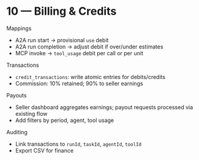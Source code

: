 # 10 — Billing & Credits

Mappings
- A2A run start → provisional `use` debit
- A2A run completion → adjust debit if over/under estimates
- MCP invoke → `tool_usage` debit per call or per unit

Transactions
- `credit_transactions`: write atomic entries for debits/credits
- Commission: 10% retained; 90% to seller earnings

Payouts
- Seller dashboard aggregates earnings; payout requests processed via existing flow
- Add filters by period, agent, tool usage

Auditing
- Link transactions to `runId`, `taskId`, `agentId`, `toolId`
- Export CSV for finance